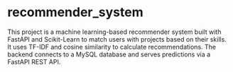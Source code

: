 # recommender_system
This project is a machine learning-based recommender system built with FastAPI and Scikit-Learn to match users with projects based on their skills. It uses TF-IDF and cosine similarity to calculate recommendations. The backend connects to a MySQL database and serves predictions via a FastAPI REST API.
